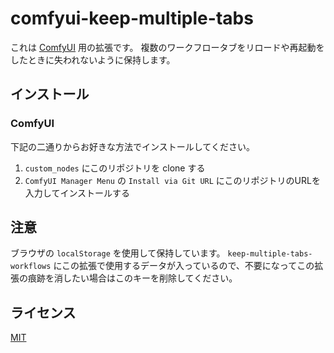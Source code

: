 # comfyui-keep-multiple-tabs

これは [ComfyUI](https://github.com/comfyanonymous/ComfyUI) 用の拡張です。
複数のワークフロータブをリロードや再起動をしたときに失われないように保持します。


## インストール

### ComfyUI

下記の二通りからお好きな方法でインストールしてください。

1. `custom_nodes` にこのリポジトリを clone する
2. `ComfyUI Manager Menu` の `Install via Git URL` にこのリポジトリのURLを入力してインストールする


## 注意

ブラウザの `localStorage` を使用して保持しています。
`keep-multiple-tabs-workflows` にこの拡張で使用するデータが入っているので、不要になってこの拡張の痕跡を消したい場合はこのキーを削除してください。

## ライセンス

[MIT](./LICENSE)
